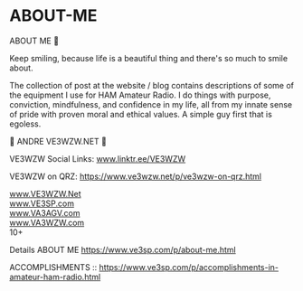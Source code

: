 # ABOUT-ME
ABOUT ME 🌱

Keep smiling, because life is a beautiful thing and there's so much to smile about.


The collection of post at the website / blog contains descriptions of some of the equipment I use for HAM Amateur Radio.  I do things with purpose, conviction, mindfulness, and confidence in my life, all from my innate sense of pride with proven moral and ethical values.  A simple guy first that is egoless.



 ANDRE VE3WZW.NET 

VE3WZW Social Links:   www.linktr.ee/VE3WZW

VE3WZW on QRZ:  https://www.ve3wzw.net/p/ve3wzw-on-qrz.html


www.VE3WZW.Net </br>
www.VE3SP.com </br>
www.VA3AGV.com </br>
www.VA3WZW.com </br>
10+ </br>


Details ABOUT ME
https://www.ve3sp.com/p/about-me.html

ACCOMPLISHMENTS ::
https://www.ve3sp.com/p/accomplishments-in-amateur-ham-radio.html


